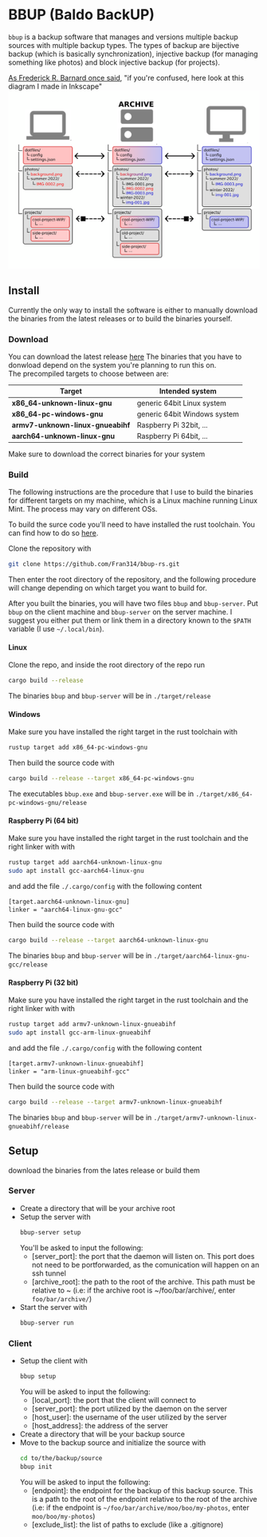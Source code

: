 # BBUP (Baldo BackUP)
`bbup` is a backup software that manages and versions multiple backup sources with multiple backup types. The types of backup are bijective backup (which is basically synchronization), injective backup (for managing something like photos) and block injective backup (for projects).

[As Frederick R. Barnard once said](https://en.wiktionary.org/wiki/a_picture_paints_a_thousand_words), "if you're confused, here look at this diagram I made in Inkscape"
![bbup-diagram](/bbup-diagram.png)

## Install
Currently the only way to install the software is either to manually download the binaries from the latest releases or to build the binaries yourself.

### Download
You can download the latest release [here](https://github.com/Fran314/bbup-rs/releases/latest)
The binaries that you have to donwload depend on the system you're planning to run this on.  
The precompiled targets to choose between are:

| Target                            | Intended system              |
| --------------------------------- | ---------------------------- |
| **x86_64-unknown-linux-gnu**      | generic 64bit Linux system   |
| **x86_64-pc-windows-gnu**         | generic 64bit Windows system |
| **armv7-unknown-linux-gnueabihf** | Raspberry Pi 32bit, ...      |
| **aarch64-unknown-linux-gnu**     | Raspberry Pi 64bit, ...      |

Make sure to download the correct binaries for your system

### Build
The following instructions are the procedure that I use to build the binaries for different targets on my machine, which is a Linux machine running Linux Mint. The process may vary on different OSs.

To build the surce code you'll need to have installed the rust toolchain. You can find how to do so [here](https://www.rust-lang.org/tools/install).

Clone the repository with
```bash
git clone https://github.com/Fran314/bbup-rs.git
```
Then enter the root directory of the repository, and the following procedure will change depending on which target you want to build for.

After you built the binaries, you will have two files `bbup` and `bbup-server`. Put `bbup` on the client machine and `bbup-server` on the server machine. I suggest you either put them or link them in a directory known to the `$PATH` variable (I use `~/.local/bin`).

#### Linux
Clone the repo, and inside the root directory of the repo run
```bash
cargo build --release
```
The binaries `bbup` and `bbup-server` will be in `./target/release`

#### Windows
Make sure you have installed the right target in the rust toolchain with
```bash
rustup target add x86_64-pc-windows-gnu
```
Then build the source code with
```bash
cargo build --release --target x86_64-pc-windows-gnu
```
The executables `bbup.exe` and `bbup-server.exe` will be in `./target/x86_64-pc-windows-gnu/release`

#### Raspberry Pi (64 bit)
Make sure you have installed the right target in the rust toolchain and the right linker with with
```bash
rustup target add aarch64-unknown-linux-gnu
sudo apt install gcc-aarch64-linux-gnu
```
and add the file `./.cargo/config` with the following content
```
[target.aarch64-unknown-linux-gnu]
linker = "aarch64-linux-gnu-gcc"
```

Then build the source code with
```bash
cargo build --release --target aarch64-unknown-linux-gnu
```

The binaries `bbup` and `bbup-server` will be in `./target/aarch64-linux-gnu-gcc/release`

#### Raspberry Pi (32 bit)
Make sure you have installed the right target in the rust toolchain and the right linker with with
```bash
rustup target add armv7-unknown-linux-gnueabihf
sudo apt install gcc-arm-linux-gnueabihf
```
and add the file `./.cargo/config` with the following content
```
[target.armv7-unknown-linux-gnueabihf]
linker = "arm-linux-gnueabihf-gcc"
```

Then build the source code with
```bash
cargo build --release --target armv7-unknown-linux-gnueabihf
```

The binaries `bbup` and `bbup-server` will be in `./target/armv7-unknown-linux-gnueabihf/release`


## Setup
download the binaries from the lates release or build them

### Server
- Create a directory that will be your archive root
- Setup the server with
	```bash
	bbup-server setup
	```
	You'll be asked to input the following:
	- [server_port]: the port that the daemon will listen on. This port does not need to be portforwarded, as the comunication will happen on an ssh tunnel
	- [archive_root]: the path to the root of the archive. This path must be relative to ~ (i.e: if the archive root is ~/foo/bar/archive/, enter `foo/bar/archive/`)
- Start the server with
	```bash
	bbup-server run
	```

### Client
- Setup the client with
	```bash
	bbup setup
	```
	You will be asked to input the following:
	- [local_port]: the port that the client will connect to
	- [server_port]: the port utilized by the daemon on the server
	- [host_user]: the username of the user utilized by the server
	- [host_address]: the address of the server
- Create a directory that will be your backup source
- Move to the backup source and initialize the source with
	```bash
	cd to/the/backup/source
	bbup init
	```
	You will be asked to input the following:
	- [endpoint]: the endpoint for the backup of this backup source. This is a path to the root of the endpoint relative to the root of the archive (i.e: if the endpoint is `~/foo/bar/archive/moo/boo/my-photos`, enter `moo/boo/my-photos`)
	- [exclude_list]: the list of paths to exclude (like a .gitignore)
